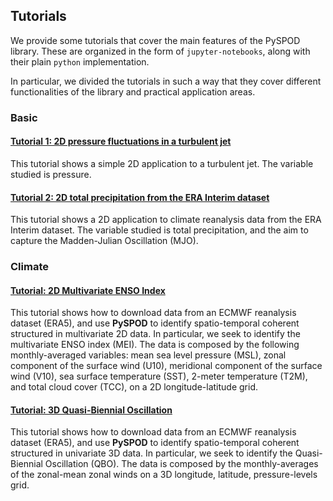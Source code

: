 ## Tutorials

We provide some tutorials that cover the main features of the
PySPOD library. These are organized in the form of `jupyter-notebooks`,
along with their plain `python` implementation.

In particular, we divided the tutorials in such a way that
they cover different functionalities of the library and practical
application areas.

### Basic

#### [Tutorial 1: 2D pressure fluctuations in a turbulent jet](tutorial1/tutorial1.ipynb)

This tutorial shows a simple 2D application to a turbulent jet.
The variable studied is pressure.


#### [Tutorial 2: 2D total precipitation from the ERA Interim dataset](tutorial2/tutorial2.ipynb)

This tutorial shows a 2D application to climate reanalysis data from the
ERA Interim dataset. The variable studied is total precipitation, and the
aim to capture the Madden-Julian Oscillation (MJO).

### Climate

#### [Tutorial: 2D Multivariate ENSO Index](climate/ERA20C_MEI_2D/ERA5_MEI_2D.ipynb)

This tutorial shows how to download data from an ECMWF reanalysis dataset (ERA5),
and use **PySPOD** to identify spatio-temporal coherent structured in multivariate
2D data. In particular, we seek to identify the multivariate ENSO index (MEI).
The data is composed by the following monthly-averaged variables: mean sea level
pressure (MSL), zonal component of the surface wind (U10), meridional component
of the surface wind (V10), sea surface temperature (SST), 2-meter temperature
(T2M), and total cloud cover (TCC), on a 2D longitude-latitude grid.

#### [Tutorial: 3D Quasi-Biennial Oscillation](climate/ERA20C_QBO_3D/ERA5_QBO_3D.ipynb)

This tutorial shows how to download data from an ECMWF reanalysis dataset (ERA5),
and use **PySPOD** to identify spatio-temporal coherent structured in univariate
3D data. In particular, we seek to identify the Quasi-Biennial Oscillation (QBO).
The data is composed by the monthly-averages of the zonal-mean zonal winds
on a 3D longitude, latitude, pressure-levels grid.
